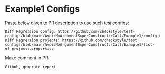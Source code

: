 # Example1 Configs
Paste below given to PR description to use such test configs:
```
Diff Regression config: https://github.com/checkstyle/test-configs/blob/main/AvoidNoArgumentSuperConstructorCall/Example1/config.xml
Diff Regression projects: https://github.com/checkstyle/test-configs/blob/main/AvoidNoArgumentSuperConstructorCall/Example1/list-of-projects.properties
```
Make comment in PR:
```
Github, generate report
```

